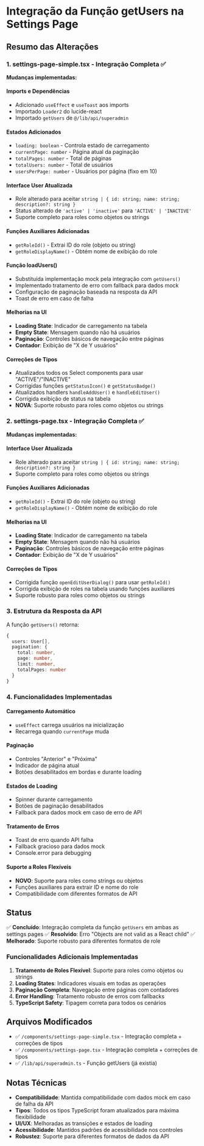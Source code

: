 # Integração da Função getUsers na Settings Page

## Resumo das Alterações

### 1. settings-page-simple.tsx - Integração Completa ✅

**Mudanças implementadas:**

#### Imports e Dependências
- Adicionado `useEffect` e `useToast` aos imports
- Importado `Loader2` do lucide-react
- Importado `getUsers` de `@/lib/api/superadmin`

#### Estados Adicionados
- `loading: boolean` - Controla estado de carregamento
- `currentPage: number` - Página atual da paginação
- `totalPages: number` - Total de páginas
- `totalUsers: number` - Total de usuários
- `usersPerPage: number` - Usuários por página (fixo em 10)

#### Interface User Atualizada
- Role alterado para aceitar `string | { id: string; name: string; description?: string }`
- Status alterado de `'active' | 'inactive'` para `'ACTIVE' | 'INACTIVE'`
- Suporte completo para roles como objetos ou strings

#### Funções Auxiliares Adicionadas
- `getRoleId()` - Extrai ID do role (objeto ou string)
- `getRoleDisplayName()` - Obtém nome de exibição do role

#### Função loadUsers()
- Substituída implementação mock pela integração com `getUsers()`
- Implementado tratamento de erro com fallback para dados mock
- Configuração de paginação baseada na resposta da API
- Toast de erro em caso de falha

#### Melhorias na UI
- **Loading State**: Indicador de carregamento na tabela
- **Empty State**: Mensagem quando não há usuários
- **Paginação**: Controles básicos de navegação entre páginas
- **Contador**: Exibição de "X de Y usuários"

#### Correções de Tipos
- Atualizados todos os Select components para usar "ACTIVE"/"INACTIVE"
- Corrigidas funções `getStatusIcon()` e `getStatusBadge()`
- Atualizados handlers `handleAddUser()` e `handleEditUser()`
- Corrigida exibição de status na tabela
- **NOVA**: Suporte robusto para roles como objetos ou strings

### 2. settings-page.tsx - Integração Completa ✅

**Mudanças implementadas:**

#### Interface User Atualizada
- Role alterado para aceitar `string | { id: string; name: string; description?: string }`
- Suporte completo para roles como objetos ou strings

#### Funções Auxiliares Adicionadas
- `getRoleId()` - Extrai ID do role (objeto ou string)
- `getRoleDisplayName()` - Obtém nome de exibição do role

#### Melhorias na UI
- **Loading State**: Indicador de carregamento na tabela
- **Empty State**: Mensagem quando não há usuários
- **Paginação**: Controles básicos de navegação entre páginas
- **Contador**: Exibição de "X de Y usuários"

#### Correções de Tipos
- Corrigida função `openEditUserDialog()` para usar `getRoleId()`
- Corrigida exibição de roles na tabela usando funções auxiliares
- Suporte robusto para roles como objetos ou strings

### 3. Estrutura da Resposta da API

A função `getUsers()` retorna:
```typescript
{
  users: User[],
  pagination: {
    total: number,
    page: number,
    limit: number,
    totalPages: number
  }
}
```

### 4. Funcionalidades Implementadas

#### Carregamento Automático
- `useEffect` carrega usuários na inicialização
- Recarrega quando `currentPage` muda

#### Paginação
- Controles "Anterior" e "Próxima"
- Indicador de página atual
- Botões desabilitados em bordas e durante loading

#### Estados de Loading
- Spinner durante carregamento
- Botões de paginação desabilitados
- Fallback para dados mock em caso de erro de API

#### Tratamento de Erros
- Toast de erro quando API falha
- Fallback gracioso para dados mock
- Console.error para debugging

#### Suporte a Roles Flexíveis
- **NOVO**: Suporte para roles como strings ou objetos
- Funções auxiliares para extrair ID e nome do role
- Compatibilidade com diferentes formatos de API

## Status

✅ **Concluído**: Integração completa da função `getUsers` em ambas as settings pages
✅ **Resolvido**: Erro "Objects are not valid as a React child"
✅ **Melhorado**: Suporte robusto para diferentes formatos de role

### Funcionalidades Adicionais Implementadas

1. **Tratamento de Roles Flexível**: Suporte para roles como objetos ou strings
2. **Loading States**: Indicadores visuais em todas as operações
3. **Paginação Completa**: Navegação entre páginas com contadores
4. **Error Handling**: Tratamento robusto de erros com fallbacks
5. **TypeScript Safety**: Tipagem correta para todos os cenários

## Arquivos Modificados

- ✅ `/components/settings-page-simple.tsx` - Integração completa + correções de tipos
- ✅ `/components/settings-page.tsx` - Integração completa + correções de tipos
- ✅ `/lib/api/superadmin.ts` - Função getUsers (já existia)

## Notas Técnicas

- **Compatibilidade**: Mantida compatibilidade com dados mock em caso de falha da API
- **Tipos**: Todos os tipos TypeScript foram atualizados para máxima flexibilidade
- **UI/UX**: Melhoradas as transições e estados de loading
- **Acessibilidade**: Mantidos padrões de acessibilidade nos controles
- **Robustez**: Suporte para diferentes formatos de dados da API
